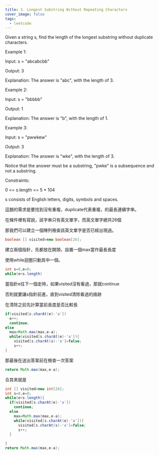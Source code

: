 ```yaml
---
title: 3. Longest Substring Without Repeating Characters
cover_image: false
tags:
  - leetcode
---
```


Given a string s, find the length of the longest substring without duplicate characters.

Example 1:

Input: s = "abcabcbb"

Output: 3

Explanation: The answer is "abc", with the length of 3.

Example 2:

Input: s = "bbbbb"

Output: 1

Explanation: The answer is "b", with the length of 1.

Example 3:

Input: s = "pwwkew"

Output: 3

Explanation: The answer is "wke", with the length of 3.

Notice that the answer must be a substring, "pwke" is a subsequence and not a substring.

Constraints:

0 \<= s.length \<= 5 \* 104

s consists of English letters, digits, symbols and spaces.

這題的需求是要找到沒有重複，duplicate代表重複，的最長連續字串。

在條件裡有寫說，該字串只有英文單字，而英文單字總共26個

那我們可以建立一個陣列檢查該英文單字是否已經出現過。

```java
boolean [] visited=new boolean[26];
```

建立兩個指針，先都放在開頭，設置一個max當作最長長度

使用while迴圈只動其中一個。

```java
int s=0,e=0;
while(e<s.length)
```

當指針e往下一個走時，如果visited沒有看過，那就continue

否則就要讓s指針前進，直到visited清除看過的痕跡

在清除之前先計算當前長度是否比較長

```java
if(visited[s.charAt(e)-'a'])
  e++;
  continue;
else
  max=Math.max(max,e-a);
  while(visited[s.charAt(e)-'a']){
    visited[s.charAt(s)-'a']=false;
    s++;
}
```

那最後在送出答案前在檢查一次答案

```java
return Math.max(max,e-a);
```

合其來就是

```java
int [] visited=new int[26];
int s=0,e=0;
while(e<s.length){
  if(visited[s.charAt(e)-'a'])
    continue;
  else
    max=Math.max(max,e-a);
    while(visited[s.charAt(e)-'a']){
      visited[s.charAt(s)-'a']=false;
      s++;
  }
  
}
return Math.max(max,e-a);
```
